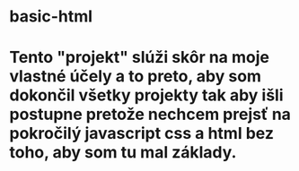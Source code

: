 # basic-html
# Tento "projekt" slúži skôr na moje vlastné účely a to preto, aby som dokončil všetky projekty tak aby išli postupne pretože nechcem prejsť na pokročilý javascript css a html bez toho, aby som tu mal základy.